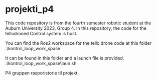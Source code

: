 # projekti\_p4
 This code repository is from the fourth semester robotic student at the Auburn University 2023, Group 4.
 In this repository, the code for the tellodroned Control system is host.
 
 You can find the Ros2 workspace for the tello drone code at this folder .\\kontrol\_loop\_work\_spase
 
 It can be found in this folder and a launch file is provided. .\\kontrol\_loop\_work\_spase\\laun.sh

 P4 gruppen rasporistorie til projekt
